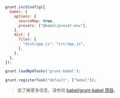 ```js title="JavaScript"
grunt.initConfig({
  babel: {
    options: {
      sourceMap: true,
      presets: ["@babel/preset-env"],
    },
    dist: {
      files: {
        "dist/app.js": "src/app.js",
      },
    },
  },
});

grunt.loadNpmTasks('grunt-babel');

grunt.registerTask("default", ["babel"]);
```

<blockquote class="alert alert--info">
  <p>
    欲了解更多信息，请参阅 <a href="https://github.com/babel/grunt-babel">babel/grunt-babel 项目</a>。
  </p>
</blockquote>

